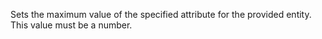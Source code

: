 Sets the maximum value of the specified attribute for the provided entity. This value must be a number.
